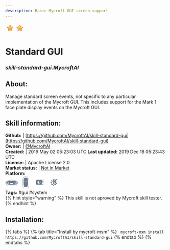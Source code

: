 ```yaml
---  
description: Basic Mycroft GUI screen support  
---  
```

![](../.gitbook/assets/star.png)![](../.gitbook/assets/star.png)  
# Standard GUI  
### _skill-standard-gui.MycroftAI_  
## About:  
Manage standard screen events, not specific to any particular implementation of the Mycroft GUI.  This includes support for the Mark 1 face plate display events on the Mycroft GUI.

## Skill information:  
**Github:** | [https://github.com/MycroftAI/skill-standard-gui](https://github.com/MycroftAI/skill-standard-gui)  
**Owner:** | [@MycroftAI](https://github.com/MycroftAI)  
**Created:** | 2019 May 02 05:23:03 UTC  **Last updated:** 2019 Dec 18 05:23:43 UTC  
**License:** | Apache License 2.0  
**Market status:** | [Not in Market](https://market.mycroft.ai/skill/)  
**Platform:**  
 ![](../.gitbook/assets/mark-1-icon.png)  ![](../.gitbook/assets/mark-2-icon.png)  ![](../.gitbook/assets/picroft-icon.png)  ![](../.gitbook/assets/kde.png)   
**Tags:** \#gui \#system   
{% hint style="warning" %}
This skill is not aproved by Mycroft skill tester.
{% endhint %}
    
## Installation:  
{% tabs %}
{% tab title="Install by mycroft-msm" %}
``` mycroft-msm install https://github.com/MycroftAI/skill-standard-gui```
{% endtab %}
  {% endtabs %}
  